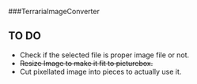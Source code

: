 ###TerrariaImageConverter

## TO DO
- Check if the selected file is proper image file or not.
- ~~Resize Image to make it fit to picturebox.~~
- Cut pixellated image into pieces to actually use it.